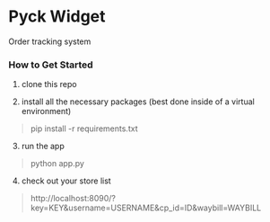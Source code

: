 # Pyck Widget

Order tracking system


### How to Get Started

1. clone this repo

2. install all the necessary packages (best done inside of a virtual environment)
> pip install -r requirements.txt

3. run the app
> python app.py

4. check out your store list
> http://localhost:8090/?key=KEY&username=USERNAME&cp_id=ID&waybill=WAYBILL
